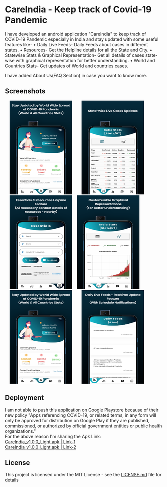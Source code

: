 # CareIndia - Keep track of Covid-19 Pandemic

I have developed an android application "CareIndia" to keep track of COVID-19 Pandemic especially in India and stay updated with some useful features like-
• Daily Live Feeds- Daily Feeds about cases in different states.
• Resources- Get the Helpline details for all the State and City.
• Statewise Stats & Graphical Representation- Get all details of cases state-wise with graphical representation for better understanding.
• World and Countries Stats- Get updates of World and countries cases.

I have added About Us(FAQ Section) in case you want to know more.

## Screenshots
<img src="Screenshots/tia1166813629.png" height="300" width="200" hspace="15"><img src="Screenshots/tia1620771702.png" height="300" width="200" hspace="15"><img src="Screenshots/tia1682729890.png" height="300" width="200" hspace="15"><img src="Screenshots/tia1980716158.png" height="300" width="200"><img src="Screenshots/tia1166813629.png" height="300" width="200" hspace="15"><img src="Screenshots/tia757740049.png" height="300" width="200" hspace="15">

## Deployment

I am not able to push this application on Google Playstore because of their new policy "Apps referencing COVID-19, or related terms, in any form will only be approved for distribution on Google Play if they are published, commissioned, or authorized by official government entities or public health organizations."  
For the above reason I'm sharing the Apk Link:  
<a href="https://www.dropbox.com/s/y59xitpiu8w23dz/CareIndia_v1.0.0_Light.apk?dl=1">CareIndia_v1.0.0_Light.apk | Link-1</a>  
<a href="https://drive.google.com/uc?export=download&id=10jADBsnMVtQ1M6B0jb5k7rkZXbQOiu1X">CareIndia_v1.0.0_Light.apk | Link-2</a>


## License

This project is licensed under the MIT License - see the [LICENSE.md](LICENSE.md) file for details

